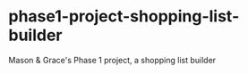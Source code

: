 # phase1-project-shopping-list-builder
Mason &amp; Grace's Phase 1 project, a shopping list builder
